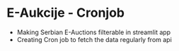 # E-Aukcije - Cronjob
- Making Serbian E-Auctions filterable in streamlit app
- Creating Cron job to fetch the data regularly from api
